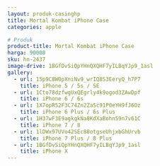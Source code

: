 ```yaml
---
layout: produk-casinghp
title: Mortal Kombat iPhone Case
categories: apple

# Produk
product-title: Mortal Kombat iPhone Case
harga: 90000
sku: hn-2437
image-drive: 1BGfDvSiQpYHnQXQHF7yILBqYJp9_1asl
gallery:
  - url: 15p9C8W0pXniNv9_wrIQ8S3EeryQ_h7P7
    title: iPhone 5 / 5s / SE
  - url: 1Cto78dzfwgUxQEgrly4k9ogod3ZAwDpf
    title: iPhone 6 / 6s
  - url: 1X7opR52F3C74Zn2ZaSc91P0eYH9fJ6Oz
    title: iPhone 6 Plus / 6s Plus
  - url: 1H37wF3E9agkqkNa8KdXaBohn59n7v61C
    title: iPhone 7 / 8
  - url: 1lDWx97UVo42SEc88otgseUhjxbGhUrvb
    title: iPhone 7 Plus / 8 Plus
  - url: 1BGfDvSiQpYHnQXQHF7yILBqYJp9_1asl
    title: iPhone X
---
```

